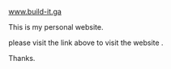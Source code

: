 www.build-it.ga

This is my personal website. 

please visit the link above to visit the website . 

Thanks.